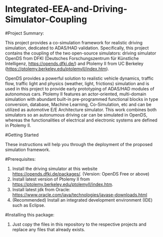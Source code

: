 # Integrated-EEA-and-Driving-Simulator-Coupling

#Project Summary:

This project provides a co-simulation framework for realistic driving simulation, dedicated to ADAS/HAD validation. 
Specifically, this project contains the coupling of the two open-source simulators: 
driving simulator OpenDS from DFKI (Deutsches Forschungszentrum für Künstliche Intelligenz, https://opends.dfki.de/) and Ptolemy II from UC Berkeley (https://ptolemy.berkeley.edu/ptolemyII/index.htm).

OpenDS provides a powerful solution to realistic vehicle dynamics, traffic flow, traffic light and physics (weather, light, frictions) simulation and is used in this project to provide early prototyping of ADAS/HAD modules of autonomous cars.
Ptolemy II features an actor-oriented, multi-domain simulation with abundant built-in pre-programmed functional blocks in type conversion, database, Machine Learning, Co-Simulation, etc and can be utilized as automotive E/E Architecture simulator.
This work combines both simulators so an autonumous driving car can be simulated in OpenDS, whereas the functionalities of electrical and electronic systems are defined in Ptolemy II.

#Getting Started


These instructions will help you through the deployment of the proposed simulation framework.

#Prerequisites:

1. Install the driving simulator at this website https://opends.dfki.de/packages/. (Version: OpenDS Free or above)
2. Install latest version of Ptolemy II from https://ptolemy.berkeley.edu/ptolemyII/index.htm. 
3. Install latest jdk from Oracle: https://www.oracle.com/java/technologies/javase-downloads.html
4. (Recommended) Install an integrated development environment (IDE) such as Eclipse. 

#Installing this package:
1. Just copy the files in this repository to the respective projects and replace any files that already exists.

